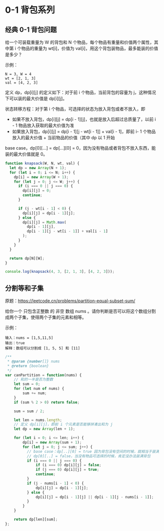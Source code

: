 # 0-1 背包系列

## 经典 0-1 背包问题

给一个可装载重量为 W 的背包和 N 个物品，每个物品有重量和价值两个属性，其中第 i 个物品的重量为 wt[i]，价值为 val[i]，用这个背包装物品，最多能装的价值是多少？

示例：

```
N = 3, W = 4
wt = [2, 1, 3]
val = [4, 2, 3]
```

定义 dp，dp[i][j] 的定义如下：对于前 i 个物品，当前背包的容量为 j，这种情况下可以装的最大价值是 dp[i][j]。

状态转移方程：对于第 i 个物品，可选择的状态为放入背包或者不放入，即

- 如果不放入背包，dp[i][j] = dp[i - 1][j]，也就是放入后超过总质量了，以前 i - 1 物品放入获取的最大价值为准
- 如果放入背包，dp[i][j] = dp[i - 1][j - wt[i - 1]] + val[i - 1]，即前 i- 1 个物品放入的最大价值 + 当前物品的价值（其中 dp 以 1 开始

base case，dp[0][...] = dp[...][0] = 0，因为没有物品或者背包不放入东西，能装的最大价值就是 0。

```js
function knapsack(W, N, wt, val) {
  let dp = new Array(N + 1);
  for (let i = 0; i <= N; i++) {
    dp[i] = new Array(W + 1);
    for (let j = 0; j <= W; j++) {
      if (i === 0 || j === 0) {
        dp[i][j] = 0;
        continue;
      }

      if (j - wt[i - 1] < 0) {
        dp[i][j] = dp[i - 1][j];
      } else {
        dp[i][j] = Math.max(
          dp[i - 1][j],
          dp[i - 1][j - wt[i - 1]] + val[i - 1]
        );
      }
    }
  }

  return dp[N][W];
}

console.log(knapsack(4, 3, [2, 1, 3], [4, 2, 3]));
```

## 分割等和子集

原题：https://leetcode.cn/problems/partition-equal-subset-sum/

给你一个 只包含正整数 的 非空 数组 nums 。请你判断是否可以将这个数组分割成两个子集，使得两个子集的元素和相等。

示例：
```
输入：nums = [1,5,11,5]
输出：true
解释：数组可以分割成 [1, 5, 5] 和 [11]
```

```js
/**
 * @param {number[]} nums
 * @return {boolean}
 */
var canPartition = function(nums) {
    // 和的一半是否为整数
    let sum = 0;
    for (let num of nums) {
        sum += num;
    }
    if (sum % 2 > 0) return false;

    sum = sum / 2;

    let len = nums.length;
    // 定义 dp[i][j]，即前 i 个元素是否能够拼凑出和为 j
    let dp = new Array(len + 1);

    for (let i = 0; i <= len; i++) {
        dp[i] = new Array(sum + 1);
        for (let j = 0; j <= sum; j++) {
          // base case：dp[..][0] = true 因为背包没有空间的时候，就相当于装满了
          // dp[0][..] = false，当没有物品可选择的时候，肯定没办法装满背包
          if (i === 0 || j === 0) {
              if (i === 0) dp[i][j] = false;
              if (j === 0) dp[i][j] = true;
              continue;
          }
          if (j - nums[i - 1] < 0) {
              dp[i][j] = dp[i - 1][j];
          } else {
              dp[i][j] = dp[i - 1][j] || dp[i - 1][j - nums[i - 1]];
          }
        }
    }

    return dp[len][sum];
};
```
